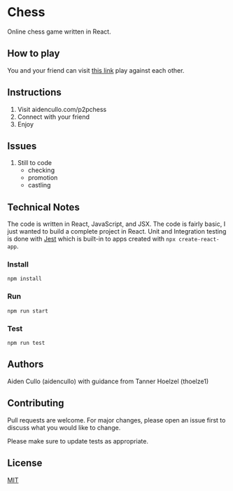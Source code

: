 # Chess

Online chess game written in React.

## How to play

You and your friend can visit [this link](https://aidencullo.com/p2pchess) play against each other.

## Instructions

1. Visit aidencullo.com/p2pchess
2. Connect with your friend
3. Enjoy

## Issues

1. Still to code
   * checking
   * promotion
   * castling
   
## Technical Notes

The code is written in React, JavaScript, and JSX. The code is fairly
basic, I just wanted to build a complete project in React. Unit and
Integration testing is
done with [Jest](https://jestjs.io/fr/) which is built-in to apps
created with `npx create-react-app`.

### Install
`npm install`
### Run
`npm run start`
### Test
`npm run test`

## Authors

Aiden Cullo (aidencullo) with guidance from Tanner Hoelzel (thoelze1)

## Contributing

Pull requests are welcome. For major changes, please open an issue first
to discuss what you would like to change.

Please make sure to update tests as appropriate.

## License

[MIT](https://choosealicense.com/licenses/mit/)
